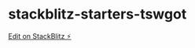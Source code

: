 # stackblitz-starters-tswgot

[Edit on StackBlitz ⚡️](https://jake.stackblitz.com/edit/stackblitz-starters-tswgot)